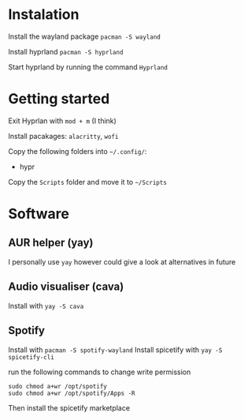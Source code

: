 # Instalation
Install the wayland package
`pacman -S wayland`

Install hyprland
`pacman -S hyprland`

Start hyprland by running the command `Hyprland`

# Getting started
Exit Hyprlan with `mod + m` (I think)

Install pacakages: `alacritty`, `wofi`

Copy the following folders into `~/.config/`:
- hypr

Copy the `Scripts` folder and move it to `~/Scripts`

# Software

## AUR helper (yay)
I personally use `yay` however could give a look at alternatives in future

## Audio visualiser (cava)
Install with `yay -S cava`

## Spotify
Install with `pacman -S spotify-wayland`
Install spicetify with `yay -S spicetify-cli`

run the following commands to change write permission
```
sudo chmod a+wr /opt/spotify
sudo chmod a+wr /opt/spotify/Apps -R
```

Then install the spicetify marketplace
